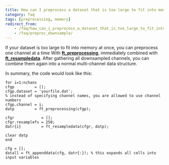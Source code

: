 ```yaml
---
title: How can I preprocess a dataset that is too large to fit into memory?
category: faq
tags: [preprocessing, memory]
redirect_from:
    - /faq/how_can_i_preprocess_a_dataset_that_is_too_large_to_fit_into_memory/
    - /faq/preproc_downsample/
---
```


If your dataset is too large to fit into memory at once, you can preprocess one channel at a time With **[ft_preprocessing](/reference/ft_preprocessing)**, immediately combined with **[ft_resampledata](/reference/ft_resampledata)**. After gathering all downsampled channels, you can combine them again into a normal multi-channel data structure.

In summary, the code would look like this:

    for i=1:nchans
    cfgp         = [];
    cfgp.dataset = 'yourfile.dat';
    % instead of specifying channel names, you are allowed to use channel numbers
    cfgp.channel = i;
    datp         = ft_preprocessing(cfgp);

    cfgr            = [];
    cfgr.resamplefs = 250;
    datr{i}         = ft_resampledata(cfgr, datp);

    clear datp
    end

    cfg = [];
    datall = ft_appenddata(cfg, datr{:}); % this expands all cells into input variables
